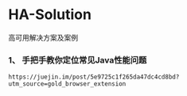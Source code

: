 # HA-Solution
高可用解决方案及案例


### 1、 手把手教你定位常见Java性能问题
    https://juejin.im/post/5e9725c1f265da47dc4cd8bd?utm_source=gold_browser_extension
    
